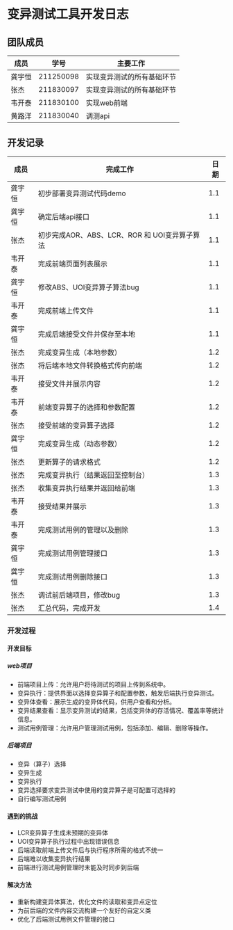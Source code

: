# 变异测试工具开发日志

## 团队成员

| 成员  | 学号        | 主要工作          |
|-----|-----------|---------------|
| 龚宇恒 | 211250098 | 实现变异测试的所有基础环节 |
| 张杰  | 211830097 | 实现变异测试的所有基础环节 |
| 韦开泰 | 211830100 | 实现web前端       |
| 黄路洋 | 211830040 | 调测api         |

## 开发记录



| 成员  | 完成工作                            | 日期  |
|-----|---------------------------------|-----|
| 龚宇恒 | 初步部署变异测试代码demo                  | 1.1 |
| 龚宇恒 | 确定后端api接口                       | 1.1 |
| 张杰  | 初步完成AOR、ABS、LCR、ROR 和 UOI变异算子算法 | 1.1 |
| 韦开泰 | 完成前端页面列表展示                      | 1.1 |
| 龚宇恒 | 修改ABS、UOI变异算子算法bug              | 1.1 |
| 韦开泰 | 完成前端上传文件                        | 1.1 |
| 龚宇恒 | 完成后端接受文件并保存至本地                  | 1.1 |
| 张杰  | 完成变异生成（本地参数）                    | 1.2 |
| 张杰  | 将后端本地文件转换格式传向前端                 | 1.2 |
| 韦开泰 | 接受文件并展示内容                       | 1.2 |
| 韦开泰 | 前端变异算子的选择和参数配置                  | 1.2 |
| 张杰  | 接受前端的变异算子选择                     | 1.2 |
| 龚宇恒 | 完成变异生成（动态参数）                    | 1.2 |
| 张杰  | 更新算子的请求格式                       | 1.2 |
| 张杰  | 完成变异执行（结果返回至控制台）                | 1.3 |
| 张杰  | 收集变异执行结果并返回给前端                  | 1.3 |
| 韦开泰 | 接受结果并展示                         | 1.3 |
| 韦开泰 | 完成测试用例的管理以及删除                   | 1.3 |
| 龚宇恒 | 完成测试用例管理接口                      | 1.3 |
| 龚宇恒 | 完成测试用例删除接口                      | 1.3 |
| 张杰  | 调试前后端项目，修改bug                   | 1.3 |
| 张杰  | 汇总代码，完成开发                       | 1.4 |


### 开发过程

#### 开发目标

##### web项目

- 前端项目上传：允许用户将待测试的项目上传到系统中。
- 变异执行：提供界面以选择变异算子和配置参数，触发后端执行变异测试。
- 变异体查看：展示生成的变异体代码，供用户查看和分析。
- 变异结果查看：显示变异测试的结果，包括变异体的存活情况、覆盖率等统计信息。
- 测试用例管理：允许用户管理测试用例，包括添加、编辑、删除等操作。

##### 后端项目
- 变异（算子）选择
- 变异生成
- 变异执行
- 变异选择要求变异测试中使用的变异算子是可配置可选择的
- 自行编写测试用例

#### 遇到的挑战
- LCR变异算子生成未预期的变异体
- UOI变异算子执行过程中出现错误信息
- 后端读取前端上传文件后与执行程序所需的格式不统一
- 后端难以收集变异执行结果
- 前端进行测试用例管理时未能及时同步到后端

#### 解决方法
- 重新构建变异体算法，优化文件的读取和变异点定位
- 为前后端的文件内容交流构建一个友好的自定义类
- 优化了后端测试用例文件管理的接口




